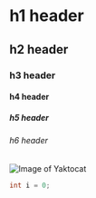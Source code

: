 # h1 header
## h2 header
### h3 header
#### h4 header
##### h5 header
###### h6 header
![Image of Yaktocat](https://octodex.github.com/images/yaktocat.png)
``` c
int i = 0;
```
